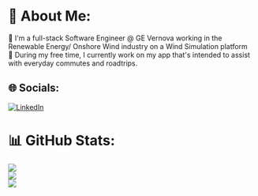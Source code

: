 # 💫 About Me:
🪪 I'm a full-stack Software Engineer @ GE Vernova working in the Renewable Energy/ Onshore Wind industry on a Wind Simulation platform<br>
🔭 During my free time, I currently work on my app that's intended to assist with everyday commutes and roadtrips.<br>


## 🌐 Socials:
[![LinkedIn](https://img.shields.io/badge/LinkedIn-%230077B5.svg?logo=linkedin&logoColor=white)](https://linkedin.com/in/https://linkedin.com/stevenjosephfl) 
# 📊 GitHub Stats:
![](https://github-readme-stats.vercel.app/api?username=codemeariver1&theme=aura&hide_border=false&include_all_commits=true&count_private=true)<br/>
![](https://nirzak-streak-stats.vercel.app/?user=codemeariver1&theme=aura&hide_border=false)<br/>
![](https://github-readme-stats.vercel.app/api/top-langs/?username=codemeariver1&theme=aura&hide_border=false&include_all_commits=true&count_private=true&layout=compact)
